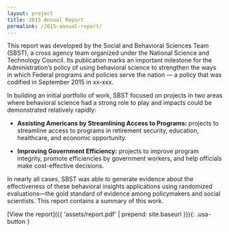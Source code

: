 ```yaml
---
layout: project
title: 2015 Annual Report
permalink: /2015-annual-report/
---
```

This report was developed by the Social and Behavioral Sciences Team (SBST), a cross agency team organized under the National Science and Technology Council. Its publication marks an important milestone for the Administration’s policy of using behavioral science to strengthen the ways in which Federal programs and policies serve the nation — a policy that was codified in September 2015 in xx-xxx.

In building an initial portfolio of work, SBST focused on projects in two areas where behavioral science had a strong role to play and impacts could be demonstrated relatively rapidly:

- **Assisting Americans by Streamlining Access to Programs:** projects to streamline access to programs in retirement security, education, healthcare, and economic opportunity.

- **Improving Government Efficiency:** projects to improve program integrity, promote efficiencies by government workers, and help officials make cost-effective decisions.

In nearly all cases, SBST was able to generate evidence about the effectiveness of these behavioral insights applications using randomized evaluations—the gold standard of evidence among policymakers and social scientists. This report contains a summary of this work.

[View the report]({{ 'assets/report.pdf' | prepend: site.baseurl }}){: .usa-button }

